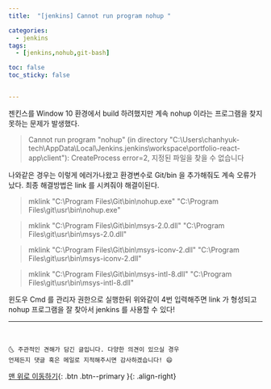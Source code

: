 ```yaml
---
title:  "[jenkins] Cannot run program nohup "

categories:
  - jenkins
tags:
  - [jenkins,nohub,git-bash]

toc: false
toc_sticky: false


---
```


젠킨스를 Window 10 환경에서 build 하려했지만 계속 nohup 이라는 프로그램을 찾지 못하는 문제가 발생했다.

>	Cannot run program "nohup" (in directory "C:\Users\chanhyuk-tech\AppData\Local\Jenkins\.jenkins\workspace\portfolio-react-app\client"): CreateProcess error=2, 지정된 파일을 찾을 수 없습니다

나와같은 경우는 이렇게 에러가나왔고 환경변수로 Git/bin 을 추가해줘도 계속 오류가 났다. 
최종 해결방법은 link 를 시켜줘야 해결이된다.

>mklink "C:\Program Files\Git\bin\nohup.exe" "C:\Program Files\git\usr\bin\nohup.exe"

>mklink "C:\Program Files\Git\bin\msys-2.0.dll" "C:\Program Files\git\usr\bin\msys-2.0.dll"

>mklink "C:\Program Files\Git\bin\msys-iconv-2.dll" "C:\Program Files\git\usr\bin\msys-iconv-2.dll"

>mklink "C:\Program Files\Git\bin\msys-intl-8.dll" "C:\Program Files\git\usr\bin\msys-intl-8.dll"

윈도우 Cmd 를 관리자 권한으로 실행한뒤 위와같이 4번 입력해주면 link 가 형성되고 nohup 프로그램을 잘 찾아서
jenkins 를 사용할 수 있다!


***
<br>

    🌜 주관적인 견해가 담긴 글입니다. 다양한 의견이 있으실 경우
    언제든지 댓글 혹은 메일로 지적해주시면 감사하겠습니다! 😄

[맨 위로 이동하기](#){: .btn .btn--primary }{: .align-right}


